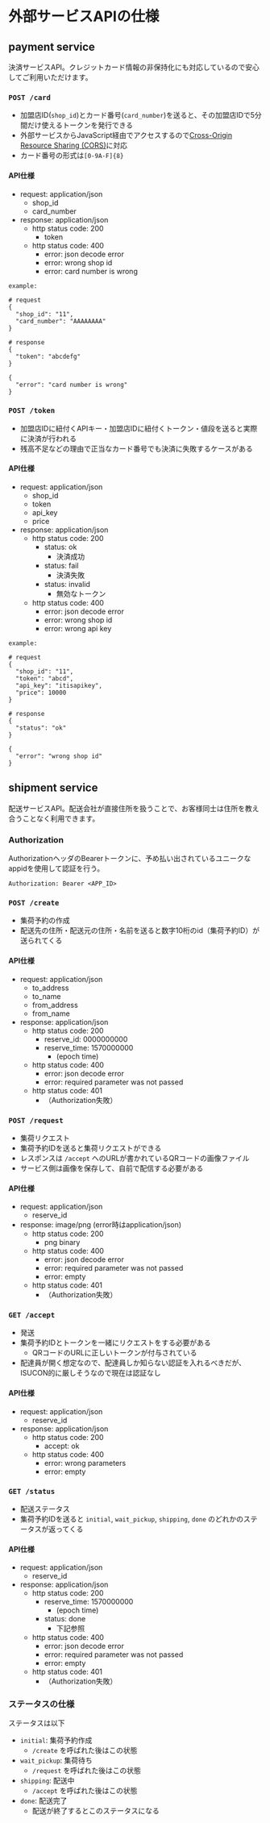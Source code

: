 # 外部サービスAPIの仕様

## payment service

決済サービスAPI。クレジットカード情報の非保持化にも対応しているので安心してご利用いただけます。


### `POST /card`

* 加盟店ID(`shop_id`)とカード番号(`card_number`)を送ると、その加盟店IDで5分間だけ使えるトークンを発行できる
* 外部サービスからJavaScript経由でアクセスするので[Cross-Origin Resource Sharing (CORS)](https://developer.mozilla.org/en-US/docs/Web/HTTP/CORS)に対応
* カード番号の形式は`[0-9A-F]{8}`

#### API仕様

- request: application/json
  - shop_id
  - card_number
- response: application/json
  - http status code: 200
    - token
  - http status code: 400
    - error: json decode error
    - error: wrong shop id
    - error: card number is wrong

```
example:

# request
{
  "shop_id": "11",
  "card_number": "AAAAAAAA"
}

# response
{
  "token": "abcdefg"
}

{
  "error": "card number is wrong"
}
```

### `POST /token`

* 加盟店IDに紐付くAPIキー・加盟店IDに紐付くトークン・値段を送ると実際に決済が行われる
* 残高不足などの理由で正当なカード番号でも決済に失敗するケースがある

#### API仕様

- request: application/json
  - shop_id
  - token
  - api_key
  - price
- response: application/json
  - http status code: 200
    - status: ok
      - 決済成功
    - status: fail
      - 決済失敗
    - status: invalid
      - 無効なトークン
  - http status code: 400
    - error: json decode error
    - error: wrong shop id
    - error: wrong api key

```
example:

# request
{
  "shop_id": "11",
  "token": "abcd",
  "api_key": "itisapikey",
  "price": 10000
}

# response
{
  "status": "ok"
}

{
  "error": "wrong shop id"
}
```

## shipment service

配送サービスAPI。配送会社が直接住所を扱うことで、お客様同士は住所を教え合うことなく利用できます。

### Authorization

AuthorizationヘッダのBearerトークンに、予め払い出されているユニークなappidを使用して認証を行う。

```
Authorization: Bearer <APP_ID>
```

### `POST /create`

* 集荷予約の作成
* 配送先の住所・配送元の住所・名前を送ると数字10桁のid（集荷予約ID）が送られてくる

#### API仕様

- request: application/json
  - to_address
  - to_name
  - from_address
  - from_name
- response: application/json
  - http status code: 200
    - reserve_id: 0000000000
    - reserve_time: 1570000000
      - (epoch time)
  - http status code: 400
    - error: json decode error
    - error: required parameter was not passed
  - http status code: 401
    - （Authorization失敗）

### `POST /request`

* 集荷リクエスト
* 集荷予約IDを送ると集荷リクエストができる
* レスポンスは `/accept` へのURLが書かれているQRコードの画像ファイル
* サービス側は画像を保存して、自前で配信する必要がある

#### API仕様

- request: application/json
  - reserve_id
- response: image/png (error時はapplication/json)
  - http status code: 200
    - png binary
  - http status code: 400
    - error: json decode error
    - error: required parameter was not passed
    - error: empty
  - http status code: 401
    - （Authorization失敗）

### `GET /accept`

* 発送
* 集荷予約IDとトークンを一緒にリクエストをする必要がある
  * QRコードのURLに正しいトークンが付与されている
* 配達員が開く想定なので、配達員しか知らない認証を入れるべきだが、ISUCON的に厳しそうなので現在は認証なし

#### API仕様

- request: application/json
  - reserve_id
- response: application/json
  - http status code: 200
    - accept: ok
  - http status code: 400
    - error: wrong parameters
    - error: empty

### `GET /status`

* 配送ステータス
* 集荷予約IDを送ると `initial`, `wait_pickup`, `shipping`, `done` のどれかのステータスが返ってくる

#### API仕様

- request: application/json
  - reserve_id
- response: application/json
  - http status code: 200
    - reserve_time: 1570000000
      - (epoch time)
    - status: done
      - 下記参照
  - http status code: 400
    - error: json decode error
    - error: required parameter was not passed
    - error: empty
  - http status code: 401
    - （Authorization失敗）

### ステータスの仕様

ステータスは以下

* `initial`: 集荷予約作成
  * `/create` を呼ばれた後はこの状態
* `wait_pickup`: 集荷待ち
  * `/request` を呼ばれた後はこの状態
* `shipping`: 配送中
  * `/accept` を呼ばれた後はこの状態
* `done`: 配送完了
  * 配送が終了するとこのステータスになる
